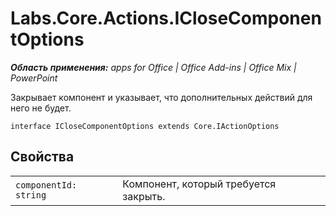
# Labs.Core.Actions.ICloseComponentOptions

 _**Область применения:** apps for Office | Office Add-ins | Office Mix | PowerPoint_

Закрывает компонент и указывает, что дополнительных действий для него не будет.

```
interface ICloseComponentOptions extends Core.IActionOptions
```


## Свойства


|||
|:-----|:-----|
| `componentId: string`|Компонент, который требуется закрыть.|

